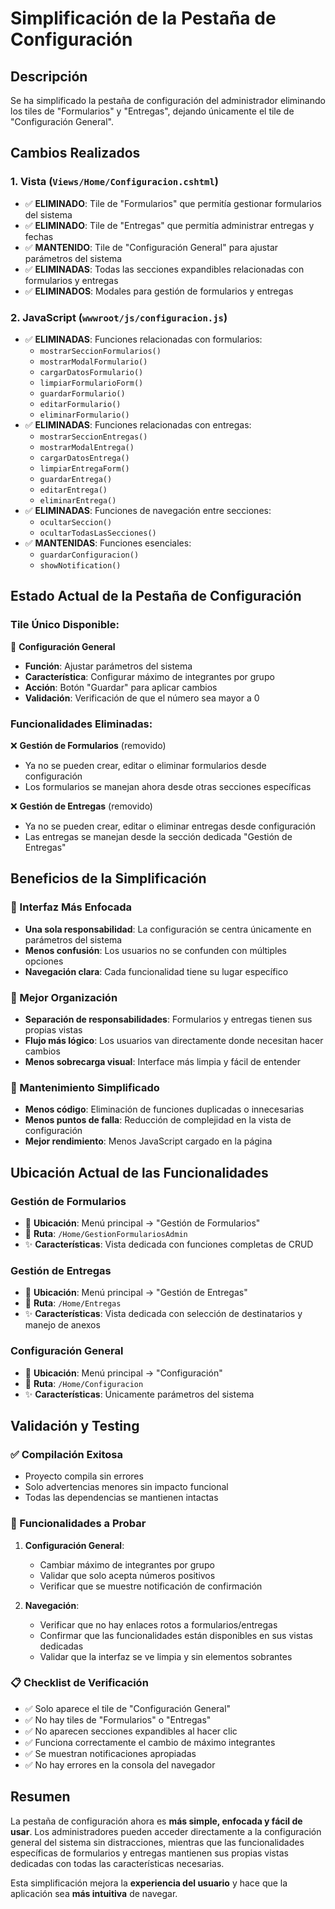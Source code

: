 # Simplificación de la Pestaña de Configuración

## Descripción
Se ha simplificado la pestaña de configuración del administrador eliminando los tiles de "Formularios" y "Entregas", dejando únicamente el tile de "Configuración General".

## Cambios Realizados

### 1. Vista (`Views/Home/Configuracion.cshtml`)
- ✅ **ELIMINADO**: Tile de "Formularios" que permitía gestionar formularios del sistema
- ✅ **ELIMINADO**: Tile de "Entregas" que permitía administrar entregas y fechas
- ✅ **MANTENIDO**: Tile de "Configuración General" para ajustar parámetros del sistema
- ✅ **ELIMINADAS**: Todas las secciones expandibles relacionadas con formularios y entregas
- ✅ **ELIMINADOS**: Modales para gestión de formularios y entregas

### 2. JavaScript (`wwwroot/js/configuracion.js`)
- ✅ **ELIMINADAS**: Funciones relacionadas con formularios:
  - `mostrarSeccionFormularios()`
  - `mostrarModalFormulario()`
  - `cargarDatosFormulario()`
  - `limpiarFormularioForm()`
  - `guardarFormulario()`
  - `editarFormulario()`
  - `eliminarFormulario()`
- ✅ **ELIMINADAS**: Funciones relacionadas con entregas:
  - `mostrarSeccionEntregas()`
  - `mostrarModalEntrega()`
  - `cargarDatosEntrega()`
  - `limpiarEntregaForm()`
  - `guardarEntrega()`
  - `editarEntrega()`
  - `eliminarEntrega()`
- ✅ **ELIMINADAS**: Funciones de navegación entre secciones:
  - `ocultarSeccion()`
  - `ocultarTodasLasSecciones()`
- ✅ **MANTENIDAS**: Funciones esenciales:
  - `guardarConfiguracion()`
  - `showNotification()`

## Estado Actual de la Pestaña de Configuración

### **Tile Único Disponible:**
🔧 **Configuración General**
- **Función**: Ajustar parámetros del sistema
- **Característica**: Configurar máximo de integrantes por grupo
- **Acción**: Botón "Guardar" para aplicar cambios
- **Validación**: Verificación de que el número sea mayor a 0

### **Funcionalidades Eliminadas:**
❌ **Gestión de Formularios** (removido)
- Ya no se pueden crear, editar o eliminar formularios desde configuración
- Los formularios se manejan ahora desde otras secciones específicas

❌ **Gestión de Entregas** (removido)
- Ya no se pueden crear, editar o eliminar entregas desde configuración
- Las entregas se manejan desde la sección dedicada "Gestión de Entregas"

## Beneficios de la Simplificación

### **🎯 Interfaz Más Enfocada**
- **Una sola responsabilidad**: La configuración se centra únicamente en parámetros del sistema
- **Menos confusión**: Los usuarios no se confunden con múltiples opciones
- **Navegación clara**: Cada funcionalidad tiene su lugar específico

### **📱 Mejor Organización**
- **Separación de responsabilidades**: Formularios y entregas tienen sus propias vistas
- **Flujo más lógico**: Los usuarios van directamente donde necesitan hacer cambios
- **Menos sobrecarga visual**: Interface más limpia y fácil de entender

### **🔧 Mantenimiento Simplificado**
- **Menos código**: Eliminación de funciones duplicadas o innecesarias
- **Menos puntos de falla**: Reducción de complejidad en la vista de configuración
- **Mejor rendimiento**: Menos JavaScript cargado en la página

## Ubicación Actual de las Funcionalidades

### **Gestión de Formularios**
- 📍 **Ubicación**: Menú principal → "Gestión de Formularios"
- 🔗 **Ruta**: `/Home/GestionFormulariosAdmin`
- ✨ **Características**: Vista dedicada con funciones completas de CRUD

### **Gestión de Entregas**
- 📍 **Ubicación**: Menú principal → "Gestión de Entregas"
- 🔗 **Ruta**: `/Home/Entregas`
- ✨ **Características**: Vista dedicada con selección de destinatarios y manejo de anexos

### **Configuración General**
- 📍 **Ubicación**: Menú principal → "Configuración"
- 🔗 **Ruta**: `/Home/Configuracion`
- ✨ **Características**: Únicamente parámetros del sistema

## Validación y Testing

### **✅ Compilación Exitosa**
- Proyecto compila sin errores
- Solo advertencias menores sin impacto funcional
- Todas las dependencias se mantienen intactas

### **🧪 Funcionalidades a Probar**
1. **Configuración General**:
   - Cambiar máximo de integrantes por grupo
   - Validar que solo acepta números positivos
   - Verificar que se muestre notificación de confirmación

2. **Navegación**:
   - Verificar que no hay enlaces rotos a formularios/entregas
   - Confirmar que las funcionalidades están disponibles en sus vistas dedicadas
   - Validar que la interfaz se ve limpia y sin elementos sobrantes

### **📋 Checklist de Verificación**
- ✅ Solo aparece el tile de "Configuración General"
- ✅ No hay tiles de "Formularios" o "Entregas"
- ✅ No aparecen secciones expandibles al hacer clic
- ✅ Funciona correctamente el cambio de máximo integrantes
- ✅ Se muestran notificaciones apropiadas
- ✅ No hay errores en la consola del navegador

## Resumen

La pestaña de configuración ahora es **más simple, enfocada y fácil de usar**. Los administradores pueden acceder directamente a la configuración general del sistema sin distracciones, mientras que las funcionalidades específicas de formularios y entregas mantienen sus propias vistas dedicadas con todas las características necesarias.

Esta simplificación mejora la **experiencia del usuario** y hace que la aplicación sea **más intuitiva** de navegar.
